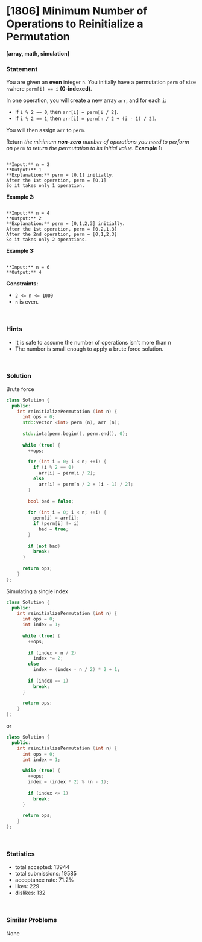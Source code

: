 # [1806] Minimum Number of Operations to Reinitialize a Permutation

**[array, math, simulation]**

### Statement

You are given an **even** integer `n`​​​​​​. You initially have a permutation `perm` of size `n`​​ where `perm[i] == i`​ **(0-indexed)**​​​​.

In one operation, you will create a new array `arr`, and for each `i`:

* If `i % 2 == 0`, then `arr[i] = perm[i / 2]`.
* If `i % 2 == 1`, then `arr[i] = perm[n / 2 + (i - 1) / 2]`.



You will then assign `arr`​​​​ to `perm`.

Return *the minimum **non-zero** number of operations you need to perform on* `perm` *to return the permutation to its initial value.*
**Example 1:**

```

**Input:** n = 2
**Output:** 1
**Explanation:** perm = [0,1] initially.
After the 1st operation, perm = [0,1]
So it takes only 1 operation.

```

**Example 2:**

```

**Input:** n = 4
**Output:** 2
**Explanation:** perm = [0,1,2,3] initially.
After the 1st operation, perm = [0,2,1,3]
After the 2nd operation, perm = [0,1,2,3]
So it takes only 2 operations.

```

**Example 3:**

```

**Input:** n = 6
**Output:** 4

```

**Constraints:**
* `2 <= n <= 1000`
* `n` is even.


<br>

### Hints

- It is safe to assume the number of  operations isn't more than n
- The number is small enough to apply a brute force solution.

<br>

### Solution

Brute force

```cpp
class Solution {
  public:
    int reinitializePermutation (int n) {
      int ops = 0;
      std::vector <int> perm (n), arr (n);
      
      std::iota(perm.begin(), perm.end(), 0);
      
      while (true) {
        ++ops;
        
        for (int i = 0; i < n; ++i) {
          if (i % 2 == 0)
            arr[i] = perm[i / 2];
          else
            arr[i] = perm[n / 2 + (i - 1) / 2];
        }
        
        bool bad = false;
        
        for (int i = 0; i < n; ++i) {
          perm[i] = arr[i];
          if (perm[i] != i)
            bad = true;
        }
        
        if (not bad)
          break;
      }
      
      return ops;
    }
};
```

Simulating a single index

```cpp
class Solution {
  public:
    int reinitializePermutation (int n) {
      int ops = 0;
      int index = 1;
      
      while (true) {
        ++ops;
        
        if (index < n / 2)
          index *= 2;
        else
          index = (index - n / 2) * 2 + 1;
        
        if (index == 1)
          break;
      }
      
      return ops;
    }
};
```

or

```cpp
class Solution {
  public:
    int reinitializePermutation (int n) {
      int ops = 0;
      int index = 1;
      
      while (true) {
        ++ops;
        index = (index * 2) % (n - 1);
        
        if (index <= 1)
          break;
      }
      
      return ops;
    }
};
```

<br>

### Statistics

- total accepted: 13944
- total submissions: 19585
- acceptance rate: 71.2%
- likes: 229
- dislikes: 132

<br>

### Similar Problems

None
